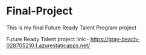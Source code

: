 # Final-Project
This is my final Future Ready Talent Program project

Future Ready Talent project link:-
https://gray-beach-028705210.1.azurestaticapps.net/
